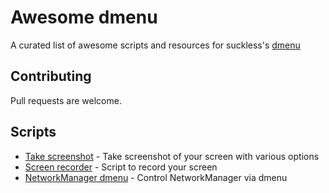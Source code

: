 # Awesome dmenu
A curated list of awesome scripts and resources for suckless's [dmenu](https://tools.suckless.org/dmenu/)

## Contributing
Pull requests are welcome.

## Scripts
* [Take screenshot](https://github.com/tanuj101/awesome-dmenu/tree/master/screenshot) - Take screenshot of your screen with various options
* [Screen recorder](https://github.com/tanuj101/awesome-dmenu/tree/master/recorder) - Script to record your screen
* [NetworkManager dmenu](https://github.com/firecat53/networkmanager-dmenu) - Control NetworkManager via dmenu
